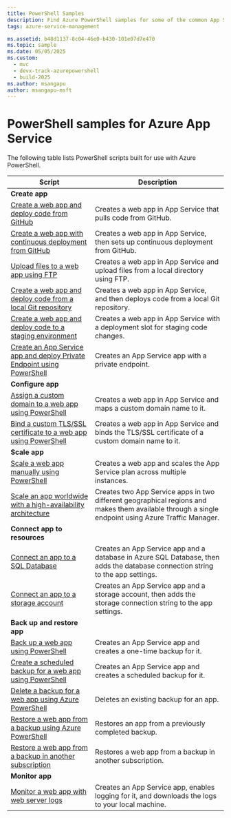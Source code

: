 ```yaml
---
title: PowerShell Samples
description: Find Azure PowerShell samples for some of the common App Service scenarios. Learn how to automate your App Service deployment or management tasks.
tags: azure-service-management

ms.assetid: b48d1137-8c04-46e0-b430-101e07d7e470
ms.topic: sample
ms.date: 05/05/2025
ms.custom:
  - mvc
  - devx-track-azurepowershell
  - build-2025
ms.author: msangapu
author: msangapu-msft
---
```

# PowerShell samples for Azure App Service

The following table lists PowerShell scripts built for use with Azure PowerShell.

| Script | Description |
|-|-|
|**Create app**||
| [Create a web app and deploy code from GitHub](https://github.com/Azure/azure-docs-powershell-samples/blob/master/app-service/deploy-github/deploy-github.ps1)| Creates a web app in App Service that pulls code from GitHub. |
| [Create a web app with continuous deployment from GitHub](https://github.com/Azure/azure-docs-powershell-samples/blob/master/app-service/deploy-github-continuous/deploy-github-continuous.ps1?highlight=1-2)| Creates a web app in App Service, then sets up continuous deployment from GitHub. |
| [Upload files to a web app using FTP](https://github.com/Azure/azure-docs-powershell-samples/blob/master/app-service/deploy-ftp/deploy-ftp.ps1?highlight=1) | Creates a web app in App Service and upload files from a local directory using FTP. |
| [Create a web app and deploy code from a local Git repository](https://github.com/Azure/azure-docs-powershell-samples/blob/master/app-service/deploy-local-git/deploy-local-git.ps1?highlight=1) | Creates a web app in App Service, and then deploys code from a local Git repository. |
| [Create a web app and deploy code to a staging environment](https://github.com/Azure/azure-docs-powershell-samples/blob/master/app-service/deploy-deployment-slot/deploy-deployment-slot.ps1?highlight=1) | Creates a web app in App Service with a deployment slot for staging code changes. |
| [Create an App Service app and deploy Private Endpoint using PowerShell](./scripts/powershell-deploy-private-endpoint.md?toc=%2fpowershell%2fmodule%2ftoc.json) | Creates an App Service app with a private endpoint. |
|**Configure app**||
| [Assign a custom domain to a web app using PowerShell](https://github.com/Azure/azure-docs-powershell-samples/blob/master/app-service/map-custom-domain/map-custom-domain.ps1?highlight=1)| Creates a web app in App Service and maps a custom domain name to it. |
| [Bind a custom TLS/SSL certificate to a web app using PowerShell](https://github.com/Azure/azure-docs-powershell-samples/blob/master/app-service/configure-ssl-certificate/configure-ssl-certificate.ps1?highlight=1-3)| Creates a web app in App Service and binds the TLS/SSL certificate of a custom domain name to it. |
|**Scale app**||
| [Scale a web app manually using PowerShell](https://github.com/Azure/azure-docs-powershell-samples/blob/master/app-service/scale-manual/scale-manual.ps1) | Creates a web app and scales the App Service plan across multiple instances. |
| [Scale an app worldwide with a high-availability architecture](https://github.com/Azure/azure-docs-powershell-samples/blob/master/app-service/scale-geographic/scale-geographic.ps1) | Creates two App Service apps in two different geographical regions and makes them available through a single endpoint using Azure Traffic Manager. |
|**Connect app to resources**||
| [Connect an app to a SQL Database](https://github.com/Azure/azure-docs-powershell-samples/blob/master/app-service/connect-to-sql/connect-to-sql.ps1?highlight=13)| Creates an App Service app and a database in Azure SQL Database, then adds the database connection string to the app settings. |
| [Connect an app to a storage account](https://github.com/Azure/azure-docs-powershell-samples/blob/master/app-service/connect-to-storage/connect-to-storage.ps1)| Creates an App Service app and a storage account, then adds the storage connection string to the app settings. |
|**Back up and restore app**||
| [Back up a web app using PowerShell](https://github.com/Azure/azure-docs-powershell-samples/blob/master/app-service/backup-onetime/backup-onetime.ps1) | Creates an App Service app and creates a one-time backup for it. |
| [Create a scheduled backup for a web app using PowerShell](https://github.com/Azure/azure-docs-powershell-samples/blob/master/app-service/backup-scheduled/backup-scheduled.ps1) | Creates an App Service app and creates a scheduled backup for it. |
| [Delete a backup for a web app using Azure PowerShell](https://github.com/Azure/azure-docs-powershell-samples/blob/master/app-service/backup-delete/backup-delete.ps1) | Deletes an existing backup for an app. |
| [Restore a web app from a backup using Azure PowerShell](https://github.com/Azure/azure-docs-powershell-samples/blob/master/app-service/backup-restore/backup-restore.ps1) | Restores an app from a previously completed backup. |
| [Restore a web app from a backup in another subscription](https://github.com/Azure/azure-docs-powershell-samples/blob/master/app-service/backup-restore-diff-sub/backup-restore-diff-sub.ps1) | Restores a web app from a backup in another subscription. |
|**Monitor app**||
| [Monitor a web app with web server logs](https://github.com/Azure/azure-docs-powershell-samples/blob/master/app-service/monitor-with-logs/monitor-with-logs.ps1) | Creates an App Service app, enables logging for it, and downloads the logs to your local machine. |